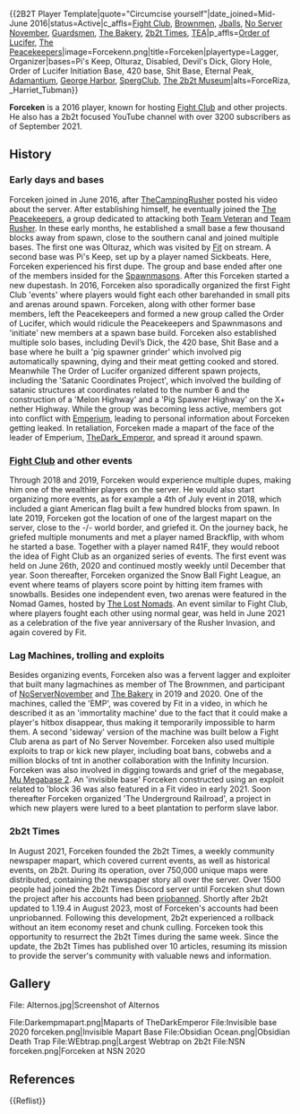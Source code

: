 {{2B2T Player Template|quote="Circumcise yourself"|date_joined=Mid-June 2016|status=Active|c_affls=[Fight Club](https://2b2t.miraheze.org/wiki/Fight_Club), [Brownmen](https://2b2t.miraheze.org/wiki/Brownmen), [Jballs](https://2b2t.miraheze.org/wiki/Jballs), [No Server November](https://2b2t.miraheze.org/wiki/No_Server_November), [Guardsmen](https://2b2t.miraheze.org/wiki/Guardsmen), [The Bakery](https://2b2t.miraheze.org/wiki/The_Bakery), [2b2t Times](https://2b2t.miraheze.org/wiki/2b2t_Times), [TEA](https://2b2t.miraheze.org/wiki/TEA)|p_affls=[Order of Lucifer](https://2b2t.miraheze.org/wiki/Order_of_Lucifer), [The Peacekeepers](https://2b2t.miraheze.org/wiki/The_Peacekeepers)|image=Forcekenn.png|title=Forceken|playertype=Lagger, Organizer|bases=Pi's Keep, Olturaz, Disabled, Devil's Dick, Glory Hole, Order of Lucifer Initiation Base, 420 base, Shit Base, Eternal Peak, [Adamantium](https://2b2t.miraheze.org/wiki/Adamantium), [George Harbor](https://2b2t.miraheze.org/wiki/George_Harbor), [SpergClub](https://2b2t.miraheze.org/wiki/SpergClub), [The 2b2t Museum](https://2b2t.miraheze.org/wiki/The_2b2t_Museum)|alts=ForceRiza, _Harriet_Tubman}}

**Forceken** is a 2016 player, known for hosting [Fight Club](https://2b2t.miraheze.org/wiki/Fight_Club) and other projects. He also has a 2b2t focused YouTube channel with over 3200 subscribers as of September 2021.

## History
### Early days and bases
Forceken joined in June 2016, after [TheCampingRusher](https://2b2t.miraheze.org/wiki/TheCampingRusher) posted his video about the server. After establishing himself, he eventually joined the [The Peacekeepers](https://2b2t.miraheze.org/wiki/The_Peacekeepers), a group dedicated to attacking both [Team Veteran](https://2b2t.miraheze.org/wiki/Team_Veteran) and [Team Rusher](https://2b2t.miraheze.org/wiki/Team_Rusher). In these early months, he established a small base a few thousand blocks away from spawn, close to the southern canal and joined multiple bases. The first one was Olturaz, which was visited by [Fit](https://2b2t.miraheze.org/wiki/Fit) on stream. A second base was Pi's Keep, set up by a player named Sickbeats. Here, Forceken experienced his first dupe. The group and base ended after one of the members insided for the [Spawnmasons](https://2b2t.miraheze.org/wiki/Spawnmasons). After this Forceken started a new dupestash. In 2016, Forceken also sporadically organized the first Fight Club 'events' where players would fight each other barehanded in small pits and arenas around spawn. Forceken, along with other former base members, left the Peacekeepers and formed a new group called the Order of Lucifer, which would ridicule the Peacekeepers and Spawnmasons and 'initiate' new members at a spawn base build.  Forceken also established multiple solo bases, including Devil’s Dick, the 420 base, Shit Base and a base where he built a 'pig spawner grinder' which involved pig automatically spawning, dying and their meat getting cooked and stored. Meanwhile The Order of Lucifer  organized different spawn projects, including the 'Satanic Coordinates Project', which involved the building of satanic structures at coordinates related to the number 6 and the construction of a  'Melon Highway' and a 'Pig Spawner Highway' on the X+ nether Highway.  While the group was becoming less active, members got into conflict with [Emperium](https://2b2t.miraheze.org/wiki/Emperium), leading to personal information about Forceken getting leaked. In retaliation, Forceken made a mapart of the face of the leader of Emperium, [TheDark_Emperor](https://2b2t.miraheze.org/wiki/TheDark_Emperor), and spread it around spawn.

### [Fight Club](https://2b2t.miraheze.org/wiki/Fight_Club) and other events
Through 2018 and 2019, Forceken would experience multiple dupes, making him one of the wealthier players on the server. He would also start organizing more events, as for example a 4th of July event in 2018, which included a giant American flag built a few hundred blocks from spawn. In late 2019, Forceken got the location of one of the largest mapart on the server, close to  the  -/- world border, and griefed it. On the journey back, he griefed multiple monuments and met a player named Brackflip, with whom he started a base. Together with a player named R41F, they would reboot the idea of Fight Club as an organized series of events. The first event was held on June 26th, 2020 and continued mostly weekly until December that year. Soon thereafter, Forceken organized the Snow Ball Fight League, an event where teams of players score point by hitting item frames with snowballs. Besides one independent even, two arenas were featured in the Nomad Games, hosted by [The Lost Nomads](https://2b2t.miraheze.org/wiki/The_Lost_Nomads). An event similar to Fight Club, where players fought each other using normal gear, was held in June 2021 as a celebration of the five year anniversary of the Rusher Invasion, and again covered by Fit.

### Lag Machines, trolling and exploits
Besides organizing events, Forceken also was a fervent lagger and exploiter that built many lagmachines as member of The Brownmen, and participant of [NoServerNovember](https://2b2t.miraheze.org/wiki/No_Server_November) and [The Bakery](https://2b2t.miraheze.org/wiki/The_Bakery) in 2019 and 2020. One of the machines, called the 'EMP', was covered by Fit in a video, in which he described it as an 'immortality machine' due to the fact that it could make a player's hitbox disappear, thus making it temporarily impossible to harm them. A second 'sideway' version of the machine was built below a Fight Club arena as part of No Server November. Forceken also used multiple exploits to trap or kick new player, including boat bans, cobwebs and a million blocks of tnt in another collaboration with the Infinity Incursion. Forceken was also involved in digging towards and grief of the megabase, [Mu Megabase 2](https://2b2t.miraheze.org/wiki/Mu_Megabase_2).
An 'invisible base' Forceken constructed using an exploit related to 'block 36 was also featured in a Fit video in early 2021. Soon thereafter Forceken organized 'The Underground Railroad', a project in which new players were lured to a beet plantation to perform slave labor.

### 2b2t Times
In August 2021, Forceken founded the 2b2t Times, a weekly community newspaper mapart, which covered current events, as well as historical events, on 2b2t. During its operation, over 750,000 unique maps were distributed, containing the newspaper story all over the server. Over 1500 people had joined the 2b2t Times Discord server until Forceken shut down the project after his accounts had been [priobanned](https://2b2t.miraheze.org/wiki/Punishments).
Shortly after 2b2t updated to 1.19.4 in August 2023, most of Forceken's accounts had been unpriobanned. Following this development, 2b2t experienced a rollback without an item economy reset and chunk culling. Forceken took this opportunity to resurrect the 2b2t Times during the same week. Since the update, the 2b2t Times has published over 10 articles, resuming its mission to provide the server's community with valuable news and information.
## Gallery
<gallery mode="packed">
File: Alternos.jpg|Screenshot of Alternos

File:Darkempmapart.png|Maparts of TheDarkEmperor
File:Invisible base 2020 forceken.png|Invisible Mapart Base
File:Obsidian Ocean.png|Obsidian Death Trap
File:WEbtrap.png|Largest Webtrap on 2b2t
File:NSN forceken.png|Forceken at NSN 2020

</gallery>

## References
{{Reflist}}